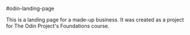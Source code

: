 #odin-landing-page

This is a landing page for a made-up business. It was created as a project for The Odin Project's Foundations course.